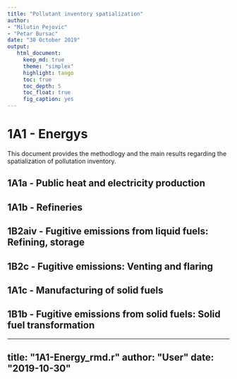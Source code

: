 ```yaml
---
title: "Pollutant inventory spatialization"
author: 
- "Milutin Pejovic"
- "Petar Bursac"
date: "30 October 2019"
output:   
   html_document:
     keep_md: true
     theme: "simplex"
     highlight: tango
     toc: true
     toc_depth: 5
     toc_float: true
     fig_caption: yes
---
```






# 1A1 - Energys
This document provides the methodlogy and the main results regarding the spatialization of pollutation inventory.























## 1A1a - Public heat and electricity production









<!--html_preserve--><div id="htmlwidget-0d49b11d953ca91e20ca" style="width:100%;height:auto;" class="datatables html-widget"></div>
<script type="application/json" data-for="htmlwidget-0d49b11d953ca91e20ca">{"x":{"filter":"none","extensions":["Buttons"],"caption":"<caption>Table 1: sf.1A1a<\/caption>","data":[[11.58,72.52,284.53,27.45,112.17,21.21,23.16,39.29,51.9,23.65,1.17,4.65,120.96,6.55,2.53,7.79,50.71,11.45,40.98,19.25,306.63,45.33,23.1,639,5316.23,6776.2,2664.41,30955.98,24796.19],[0.67,4.17,36.23,1.18,27.88,1.26,0.91,96,0.37,2.52,90.56,14.95,475.2,0.06,0.14,0.19,0.44,0.56,0.24,3.14,1017.78,0.14,22.5,2326,37230.57,65369.9,11683.17,142823.37,122778.37],[0.08,0.9,3.02,0.17,1.9,0.36,0.18,15.78,0.33,0.15,20.71,0.55,9.79,0.06,0.17,0.05,0.68,0.25,0.16,0.35,49.14,0.5,0.29,26.97,417.26,288.15,556.2,495.27,518.18],[0.04,0.39,1.31,0.07,0.83,0.15,0.08,6.85,0.14,0.07,8.99,0.24,4.25,0.03,0.07,0.02,0.3,0.11,0.07,0.15,21.34,0.22,0.13,11.71,181.2,125.13,241.54,215.08,225.02],[0.09,0.54,2.11,0.2,0.83,0.16,0.17,0.29,0.38,0.18,0.01,0.03,0.9,0.05,0.02,0.06,0.38,0.08,0.3,0.14,2.27,1.32,0.17,4.74,30.22,38.59,19.76,200.19,160.58],[0,0,0,0,0,0,0,0,0,0,0,0,0,0,0,0,0,0,0,0,0,0,0,0,0,0,0,0,0],[null,null,null,null,null,null,null,null,null,null,null,null,null,null,null,null,null,null,null,null,null,null,null,null,null,null,null,null,null],[null,null,null,null,null,null,null,null,null,null,null,null,null,null,null,null,null,null,null,null,null,null,null,null,null,null,null,null,null],[null,null,null,null,null,null,null,null,null,null,null,null,null,null,null,null,null,null,null,null,null,null,null,null,null,null,null,null,null],["Beogradske elektrane, TO Banovo brdo","Beogradske elektrane, TO Cerak","Beogradske elektrane, TO Novi Beograd","Beogradske elektrane, TO Miljakovac","Beogradske elektrane, TO Dunav","Beogradske elektrane, TO Medaković","Beogradske elektrane, TO Voždovac","Beogradske elektrane, TO Zemun","Beogradske elektrane, TO Konjarnik","Beogradske elektrane, TO Mirijevo","JKP \"Gradska toplana\" Kruševac CTI","Energana","JKP Toplana Bor","Toplana Niš, Krivi Vir","Toplana Niš, Jug","Novosadska toplana, Istok","Novosadska toplana, Jug","Novosadska toplana, Sever","Novosadska toplana, Zapad","Subotička toplana","Kotlarnica na maticnoj lokaciji","Ogranak Panonske TE-TO - TE-TO Novi Sad","Ogranak Panonske TE-TO - TE-TO Sremska Mitrovica","Ogranak Termoelektrane Nikola Tesla - TE Morava","Ogranak Termoelektrane i kopovi Kostolac - TE Kostolac A","Ogranak Termoelektrane i kopovi Kostolac - TE Kostolac B","Ogranak Termoelektrane Nikola Tesla - TE Kolubara","Ogranak Termoelektrane Nikola Tesla - TENT A","Ogranak Termoelektrane Nikola Tesla - TENT B"],["Beogradski region","Beogradski region","Beogradski region","Beogradski region","Beogradski region","Beogradski region","Beogradski region","Beogradski region","Beogradski region","Beogradski region","Region Šumadije i Zapadne Srbije","Region Južne i Istočne Srbije","Region Južne i Istočne Srbije","Region Južne i Istočne Srbije","Region Južne i Istočne Srbije","Region Vojvodine","Region Vojvodine","Region Vojvodine","Region Vojvodine","Region Vojvodine","Region Šumadije i Zapadne Srbije","Region Vojvodine","Region Vojvodine","Region Šumadije i Zapadne Srbije","Region Južne i Istočne Srbije","Region Južne i Istočne Srbije","Beogradski region","Beogradski region","Beogradski region"],["Grad Beograd","Grad Beograd","Grad Beograd","Grad Beograd","Grad Beograd","Grad Beograd","Grad Beograd","Grad Beograd","Grad Beograd","Grad Beograd","Rasinski okrug","Borski okrug","Borski okrug","Nišavski okrug","Nišavski okrug","Južno-bački okrug","Južno-bački okrug","Južno-bački okrug","Južno-bački okrug","Severno-bački okrug","Šumadijski okrug","Južno-bački okrug","Sremski okrug","Pomoravski okrug","Braničevski okrug","Braničevski okrug","Grad Beograd","Grad Beograd","Grad Beograd"],["Beograd-Čukarica","Beograd-Čukarica","Beograd-Novi Beograd","Beograd-Rakovica","Beograd-Stari Grad","Beograd-Voždovac","Beograd-Voždovac","Beograd-Zemun","Beograd-Zvezdara","Beograd-Zvezdara","Kruševac","Bor","Bor","Niš - Mediana","Niš - Palilula","Novi Sad - grad","Novi Sad - grad","Novi Sad - grad","Novi Sad - grad","Subotica","Kragujevac - grad","Novi Sad - grad","Sremska Mitrovica","Svilajnac","Kostolac","Kostolac","Beograd-Lazarevac","Beograd-Obrenovac","Beograd-Obrenovac"],["Beograd (Čukarica)","Beograd (Čukarica)","Beograd (Novi Beograd)","Beograd (Rakovica)","Beograd (Stari Grad)","Beograd (Voždovac)","Beograd (Voždovac)","Beograd (Zemun)","Beograd (Zvezdara)","Beograd (Zvezdara)","Kruševac","Bor","Bor","Niš (Medijana)","Niš (Palilula)","Novi Sad","Novi Sad","Novi Sad","Novi Sad","Subotica","Kragujevac","Novi Sad","Sremska Mitrovica","Svilajnac","Kostolac","Selo Kostolac","Veliki Crljeni","Obrenovac","Ušće"]],"container":"<table class=\"white-space: nowrap\">\n  <thead>\n    <tr>\n      <th>NOx<\/th>\n      <th>SO2<\/th>\n      <th>PM10<\/th>\n      <th>PM2.5<\/th>\n      <th>NMVOC<\/th>\n      <th>NH3<\/th>\n      <th>Unit<\/th>\n      <th>Quantity<\/th>\n      <th>Type<\/th>\n      <th>...10<\/th>\n      <th>Region<\/th>\n      <th>Area<\/th>\n      <th>Municipality<\/th>\n      <th>Location<\/th>\n    <\/tr>\n  <\/thead>\n<\/table>","options":{"pageLength":5,"dom":"Bfrtip","buttons":["pageLength"],"searchHighlight":true,"scrollX":true,"scrollY":true,"columnDefs":[{"className":"dt-right","targets":[0,1,2,3,4,5]}],"order":[],"autoWidth":false,"orderClasses":false,"lengthMenu":[5,10,25,50,100]}},"evals":[],"jsHooks":[]}</script><!--/html_preserve-->




<!--html_preserve--><div id="htmlwidget-46122d7e78e1852368eb" style="width:100%;height:auto;" class="datatables html-widget"></div>
<script type="application/json" data-for="htmlwidget-46122d7e78e1852368eb">{"x":{"filter":"none","caption":"<caption>Table 2: Summary differences<\/caption>","data":[["1","2","3"],["spatialize","total","diff"],[72456.57,72456.57,0],[384008.49,384008.49,0],[2407.59,2407.59,0],[1045.52,1045.52,0],[464.78,464.78,0],[0,0,0]],"container":"<table class=\"display\">\n  <thead>\n    <tr>\n      <th> <\/th>\n      <th>sum<\/th>\n      <th>NOx<\/th>\n      <th>SO2<\/th>\n      <th>PM10<\/th>\n      <th>PM2.5<\/th>\n      <th>NMVOC<\/th>\n      <th>NH3<\/th>\n    <\/tr>\n  <\/thead>\n<\/table>","options":{"pageLength":5,"columnDefs":[{"className":"dt-right","targets":[2,3,4,5,6,7]},{"orderable":false,"targets":0}],"order":[],"autoWidth":false,"orderClasses":false,"lengthMenu":[5,10,25,50,100]}},"evals":[],"jsHooks":[]}</script><!--/html_preserve-->




## 1A1b - Refineries







<!--html_preserve--><div id="htmlwidget-bc9e840dbcbb1782c810" style="width:100%;height:auto;" class="datatables html-widget"></div>
<script type="application/json" data-for="htmlwidget-bc9e840dbcbb1782c810">{"x":{"filter":"none","extensions":["Buttons"],"caption":"<caption>Table 3: sf.1A1b<\/caption>","data":[[3.2,4.57,162.26,2.88],[0.01,0.02,0.72,0.01],[0.05,0.06,2.29,0.04],[0.05,0.06,2.29,0.04],[0.13,0.19,6.64,0.12],[0,0,0,0],[null,null,null,null],[null,null,null,null],[null,null,null,null],["NIS - Naftna industrija Srbije a.d., Pogon za pripremu i transport nafte i gasa, Elemir","NIS - Naftna industrija Srbije ad, NIS - Petrol, Rafinerija nafte Novi Sad","NIS - Naftna industrija Srbije ad, NIS - Petrol, Rafinerija nafte u Pančevu","Rafinerija nafte  Beograd ad"],["Region Vojvodine","Region Vojvodine","Region Vojvodine","Beogradski region"],["Srednje-banatski okrug","Južno-bački okrug","Južno-banatski okrug","Grad Beograd"],["Zrenjanin","Novi Sad - grad","Pančevo","Beograd-Palilula"],["Elemir","Novi Sad","Pančevo","Beograd (Palilula)"]],"container":"<table class=\"white-space: nowrap\">\n  <thead>\n    <tr>\n      <th>NOx<\/th>\n      <th>SO2<\/th>\n      <th>PM10<\/th>\n      <th>PM2.5<\/th>\n      <th>NMVOC<\/th>\n      <th>NH3<\/th>\n      <th>Unit<\/th>\n      <th>Quantity<\/th>\n      <th>Type<\/th>\n      <th>...10<\/th>\n      <th>Region<\/th>\n      <th>Area<\/th>\n      <th>Municipality<\/th>\n      <th>Location<\/th>\n    <\/tr>\n  <\/thead>\n<\/table>","options":{"pageLength":5,"dom":"Bfrtip","buttons":["pageLength"],"searchHighlight":true,"scrollX":true,"scrollY":true,"columnDefs":[{"className":"dt-right","targets":[0,1,2,3,4,5]}],"order":[],"autoWidth":false,"orderClasses":false,"lengthMenu":[5,10,25,50,100]}},"evals":[],"jsHooks":[]}</script><!--/html_preserve-->




<!--html_preserve--><div id="htmlwidget-e5f6d567ae12bfe1acb0" style="width:100%;height:auto;" class="datatables html-widget"></div>
<script type="application/json" data-for="htmlwidget-e5f6d567ae12bfe1acb0">{"x":{"filter":"none","caption":"<caption>Table 4: Summary differences<\/caption>","data":[["1","2","3"],["spatialize","total","diff"],[172.9,172.9,0],[0.77,0.77,0],[2.44,2.44,0],[2.44,2.44,0],[7.08,7.08,0],[0,0,0]],"container":"<table class=\"display\">\n  <thead>\n    <tr>\n      <th> <\/th>\n      <th>sum<\/th>\n      <th>NOx<\/th>\n      <th>SO2<\/th>\n      <th>PM10<\/th>\n      <th>PM2.5<\/th>\n      <th>NMVOC<\/th>\n      <th>NH3<\/th>\n    <\/tr>\n  <\/thead>\n<\/table>","options":{"pageLength":5,"columnDefs":[{"className":"dt-right","targets":[2,3,4,5,6,7]},{"orderable":false,"targets":0}],"order":[],"autoWidth":false,"orderClasses":false,"lengthMenu":[5,10,25,50,100]}},"evals":[],"jsHooks":[]}</script><!--/html_preserve-->



## 1B2aiv - Fugitive emissions from liquid fuels: Refining, storage



<!--html_preserve--><div id="htmlwidget-eabfa80c7dc4ddd95dac" style="width:100%;height:auto;" class="datatables html-widget"></div>
<script type="application/json" data-for="htmlwidget-eabfa80c7dc4ddd95dac">{"x":{"filter":"none","extensions":["Buttons"],"caption":"<caption>Table 5: sf.1A2aiv<\/caption>","data":[[13.04,18.61,661.16,11.72],[33.69,48.07,1708,30.28],[0.54,0.77,27.27,0.48],[0.23,0.33,11.85,0.21],[10.87,15.51,550.97,9.77],[0.06,0.09,3.03,0.05],[null,null,null,null],[null,null,null,null],[null,null,null,null],["NIS - Naftna industrija Srbije a.d., Pogon za pripremu i transport nafte i gasa, Elemir","NIS - Naftna industrija Srbije ad, NIS - Petrol, Rafinerija nafte Novi Sad","NIS - Naftna industrija Srbije ad, NIS - Petrol, Rafinerija nafte u Pančevu","Rafinerija nafte  Beograd ad"],["Region Vojvodine","Region Vojvodine","Region Vojvodine","Beogradski region"],["Srednje-banatski okrug","Južno-bački okrug","Južno-banatski okrug","Grad Beograd"],["Zrenjanin","Novi Sad - grad","Pančevo","Beograd-Palilula"],["Elemir","Novi Sad","Pančevo","Beograd (Palilula)"]],"container":"<table class=\"white-space: nowrap\">\n  <thead>\n    <tr>\n      <th>NOx<\/th>\n      <th>SO2<\/th>\n      <th>PM10<\/th>\n      <th>PM2.5<\/th>\n      <th>NMVOC<\/th>\n      <th>NH3<\/th>\n      <th>Unit<\/th>\n      <th>Quantity<\/th>\n      <th>Type<\/th>\n      <th>...10<\/th>\n      <th>Region<\/th>\n      <th>Area<\/th>\n      <th>Municipality<\/th>\n      <th>Location<\/th>\n    <\/tr>\n  <\/thead>\n<\/table>","options":{"pageLength":5,"dom":"Bfrtip","buttons":["pageLength"],"searchHighlight":true,"scrollX":true,"scrollY":true,"columnDefs":[{"className":"dt-right","targets":[0,1,2,3,4,5]}],"order":[],"autoWidth":false,"orderClasses":false,"lengthMenu":[5,10,25,50,100]}},"evals":[],"jsHooks":[]}</script><!--/html_preserve-->




<!--html_preserve--><div id="htmlwidget-3b5045a0bab41312c51b" style="width:100%;height:auto;" class="datatables html-widget"></div>
<script type="application/json" data-for="htmlwidget-3b5045a0bab41312c51b">{"x":{"filter":"none","caption":"<caption>Table 6: Summary differences<\/caption>","data":[["1","2","3"],["spatialize","total","diff"],[704.53,704.53,0],[1820.04,1820.04,0],[29.06,29.06,0],[12.62,12.62,0],[587.11,587.11,0],[3.23,3.23,0]],"container":"<table class=\"display\">\n  <thead>\n    <tr>\n      <th> <\/th>\n      <th>sum<\/th>\n      <th>NOx<\/th>\n      <th>SO2<\/th>\n      <th>PM10<\/th>\n      <th>PM2.5<\/th>\n      <th>NMVOC<\/th>\n      <th>NH3<\/th>\n    <\/tr>\n  <\/thead>\n<\/table>","options":{"pageLength":5,"columnDefs":[{"className":"dt-right","targets":[2,3,4,5,6,7]},{"orderable":false,"targets":0}],"order":[],"autoWidth":false,"orderClasses":false,"lengthMenu":[5,10,25,50,100]}},"evals":[],"jsHooks":[]}</script><!--/html_preserve-->







## 1B2c - Fugitive emissions: Venting and flaring








<!--html_preserve--><div id="htmlwidget-33132b3a2e904a763bc7" style="width:100%;height:auto;" class="datatables html-widget"></div>
<script type="application/json" data-for="htmlwidget-33132b3a2e904a763bc7">{"x":{"filter":"none","extensions":["Buttons"],"caption":"<caption>Table 5: sf.1B2c<\/caption>","data":[[0.01,0.01,0.26,0],[0.01,0.01,0.37,0.01],[0,0,0,0],[0,0,0,0],[0,0,0.01,0],[0,0,0,0],[null,null,null,null],[null,null,null,null],[null,null,null,null],["NIS - Naftna industrija Srbije a.d., Pogon za pripremu i transport nafte i gasa, Elemir","NIS - Naftna industrija Srbije ad, NIS - Petrol, Rafinerija nafte Novi Sad","NIS - Naftna industrija Srbije ad, NIS - Petrol, Rafinerija nafte u Pančevu","Rafinerija nafte  Beograd ad"],["Region Vojvodine","Region Vojvodine","Region Vojvodine","Beogradski region"],["Srednje-banatski okrug","Južno-bački okrug","Južno-banatski okrug","Grad Beograd"],["Zrenjanin","Novi Sad - grad","Pančevo","Beograd-Palilula"],["Elemir","Novi Sad","Pančevo","Beograd (Palilula)"]],"container":"<table class=\"white-space: nowrap\">\n  <thead>\n    <tr>\n      <th>NOx<\/th>\n      <th>SO2<\/th>\n      <th>PM10<\/th>\n      <th>PM2.5<\/th>\n      <th>NMVOC<\/th>\n      <th>NH3<\/th>\n      <th>Unit<\/th>\n      <th>Quantity<\/th>\n      <th>Type<\/th>\n      <th>...10<\/th>\n      <th>Region<\/th>\n      <th>Area<\/th>\n      <th>Municipality<\/th>\n      <th>Location<\/th>\n    <\/tr>\n  <\/thead>\n<\/table>","options":{"pageLength":5,"dom":"Bfrtip","buttons":["pageLength"],"searchHighlight":true,"scrollX":true,"scrollY":true,"columnDefs":[{"className":"dt-right","targets":[0,1,2,3,4,5]}],"order":[],"autoWidth":false,"orderClasses":false,"lengthMenu":[5,10,25,50,100]}},"evals":[],"jsHooks":[]}</script><!--/html_preserve-->




<!--html_preserve--><div id="htmlwidget-f9cb10488ffcb9b412c6" style="width:100%;height:auto;" class="datatables html-widget"></div>
<script type="application/json" data-for="htmlwidget-f9cb10488ffcb9b412c6">{"x":{"filter":"none","caption":"<caption>Table 6: Summary differences<\/caption>","data":[["1","2","3"],["spatialize","total","diff"],[0.28,0.28,0],[0.39,0.39,0],[0,0,0],[0,0,0],[0.01,0.01,0],[0,0,0]],"container":"<table class=\"display\">\n  <thead>\n    <tr>\n      <th> <\/th>\n      <th>sum<\/th>\n      <th>NOx<\/th>\n      <th>SO2<\/th>\n      <th>PM10<\/th>\n      <th>PM2.5<\/th>\n      <th>NMVOC<\/th>\n      <th>NH3<\/th>\n    <\/tr>\n  <\/thead>\n<\/table>","options":{"pageLength":5,"columnDefs":[{"className":"dt-right","targets":[2,3,4,5,6,7]},{"orderable":false,"targets":0}],"order":[],"autoWidth":false,"orderClasses":false,"lengthMenu":[5,10,25,50,100]}},"evals":[],"jsHooks":[]}</script><!--/html_preserve-->




## 1A1c - Manufacturing of solid fuels








<!--html_preserve--><div id="htmlwidget-d296718f861cb3a0528c" style="width:100%;height:auto;" class="datatables html-widget"></div>
<script type="application/json" data-for="htmlwidget-d296718f861cb3a0528c">{"x":{"filter":"none","extensions":["Buttons"],"caption":"<caption>Table 7: sf.1A1c<\/caption>","data":[[13.43,1.36,3.78,0,0,0.14,1.64,3.82,203.65],[29.56,0,12.24,0,0,10.14,13.75,0,921.49],[5.59,0,2.01,0,0,0,0,0,849.4],[3.89,0,1.4,0,0,0,0,0,591.35],[0.51,0.05,0.14,0,0,0.01,0.06,0.15,7.76],[0,0,0,0,0,0,0,0,0],[null,null,null,null,null,null,null,null,"<-- seems to be the only one doing processing :"],[null,null,null,null,null,null,null,null,null],[null,null,null,null,null,null,null,null,null],["PEU Resavica, Rudnik mrkog uglja Rembas, Resavica","PEU Resavica, Rudnik mrkog uglja Rembas, Vodna","PEU Resavica, Rudnik mrkog uglja Rembas, Senjski rudnik","PEU Resavica, Ibarski rudnici kamenog uglja - Baljevac , Rudnik Ušće","PEU Resavica, Ibarski rudnici kamenog uglja - Baljevac, Rudnik Jarando","PEU Resavica, Rudnik mrkog uglja Štavalj","PEU Resavica, Rudnik mrkog uglja Soko","PEU Resavica, Rudnik antracita Vrška Čuka","Ogranak RB Kolubara - Prerada"],["Region Šumadije i Zapadne Srbije","Region Šumadije i Zapadne Srbije","Region Šumadije i Zapadne Srbije","Region Šumadije i Zapadne Srbije","Region Šumadije i Zapadne Srbije","Region Šumadije i Zapadne Srbije","Region Južne i Istočne Srbije","Region Južne i Istočne Srbije","Beogradski region"],["Pomoravski okrug","Pomoravski okrug","Pomoravski okrug","Raški okrug","Raški okrug","Zlatiborski okrug","Zaječarski okrug","Zaječarski okrug","Grad Beograd"],["Despotovac","Despotovac","Despotovac","Kraljevo","Raška","Sjenica","Sokobanja","Zaječar","Beograd-Lazarevac"],["Resavica","Resavica","Senjski Rudnik","Ušće","Baljevac","Štavalj","Čitluk","Grljan","Vreoci"]],"container":"<table class=\"white-space: nowrap\">\n  <thead>\n    <tr>\n      <th>NOx<\/th>\n      <th>SO2<\/th>\n      <th>PM10<\/th>\n      <th>PM2.5<\/th>\n      <th>NMVOC<\/th>\n      <th>NH3<\/th>\n      <th>Unit<\/th>\n      <th>Quantity<\/th>\n      <th>Type<\/th>\n      <th>...10<\/th>\n      <th>Region<\/th>\n      <th>Area<\/th>\n      <th>Municipality<\/th>\n      <th>Location<\/th>\n    <\/tr>\n  <\/thead>\n<\/table>","options":{"pageLength":5,"dom":"Bfrtip","buttons":["pageLength"],"searchHighlight":true,"scrollX":true,"scrollY":true,"columnDefs":[{"className":"dt-right","targets":[0,1,2,3,4,5]}],"order":[],"autoWidth":false,"orderClasses":false,"lengthMenu":[5,10,25,50,100]}},"evals":[],"jsHooks":[]}</script><!--/html_preserve-->




<!--html_preserve--><div id="htmlwidget-841345a460f897fecb64" style="width:100%;height:auto;" class="datatables html-widget"></div>
<script type="application/json" data-for="htmlwidget-841345a460f897fecb64">{"x":{"filter":"none","caption":"<caption>Table 8: Summary differences<\/caption>","data":[["1","2","3"],["spatialize","total","diff"],[227.81,227.81,0],[987.17,987.17,0],[856.99,856.99,0],[596.64,596.64,0],[8.68,8.68,0],[0,0,0]],"container":"<table class=\"display\">\n  <thead>\n    <tr>\n      <th> <\/th>\n      <th>sum<\/th>\n      <th>NOx<\/th>\n      <th>SO2<\/th>\n      <th>PM10<\/th>\n      <th>PM2.5<\/th>\n      <th>NMVOC<\/th>\n      <th>NH3<\/th>\n    <\/tr>\n  <\/thead>\n<\/table>","options":{"pageLength":5,"columnDefs":[{"className":"dt-right","targets":[2,3,4,5,6,7]},{"orderable":false,"targets":0}],"order":[],"autoWidth":false,"orderClasses":false,"lengthMenu":[5,10,25,50,100]}},"evals":[],"jsHooks":[]}</script><!--/html_preserve-->







## 1B1b - Fugitive emissions from solid fuels: Solid fuel transformation







<!--html_preserve--><div id="htmlwidget-57535f7b8be6a5285ad0" style="width:100%;height:auto;" class="datatables html-widget"></div>
<script type="application/json" data-for="htmlwidget-57535f7b8be6a5285ad0">{"x":{"filter":"none","extensions":["Buttons"],"caption":"<caption>Table 9: sf.1B1b<\/caption>","data":[[0.53],[0.47],[85.56],[35.75],[4.51],[2.17],["is that the only facility transforming coal ?"],[null],[null],["Ogranak RB Kolubara - Prerada"],["Beogradski region"],["Grad Beograd"],["Beograd-Lazarevac"],["Vreoci"]],"container":"<table class=\"white-space: nowrap\">\n  <thead>\n    <tr>\n      <th>NOx<\/th>\n      <th>SO2<\/th>\n      <th>PM10<\/th>\n      <th>PM2.5<\/th>\n      <th>NMVOC<\/th>\n      <th>NH3<\/th>\n      <th>Unit<\/th>\n      <th>Quantity<\/th>\n      <th>Type<\/th>\n      <th>...10<\/th>\n      <th>Region<\/th>\n      <th>Area<\/th>\n      <th>Municipality<\/th>\n      <th>Location<\/th>\n    <\/tr>\n  <\/thead>\n<\/table>","options":{"pageLength":5,"dom":"Bfrtip","buttons":["pageLength"],"searchHighlight":true,"scrollX":true,"scrollY":true,"columnDefs":[{"className":"dt-right","targets":[0,1,2,3,4,5]}],"order":[],"autoWidth":false,"orderClasses":false,"lengthMenu":[5,10,25,50,100]}},"evals":[],"jsHooks":[]}</script><!--/html_preserve-->




<!--html_preserve--><div id="htmlwidget-c821a85266a1d499ccb9" style="width:100%;height:auto;" class="datatables html-widget"></div>
<script type="application/json" data-for="htmlwidget-c821a85266a1d499ccb9">{"x":{"filter":"none","caption":"<caption>Table 10: Summary differences<\/caption>","data":[["1","2","3"],["spatialize","total","diff"],[0.53,0.53,0],[0.47,0.47,0],[85.56,85.56,0],[35.75,35.75,0],[4.51,4.51,0],[2.17,2.17,0]],"container":"<table class=\"display\">\n  <thead>\n    <tr>\n      <th> <\/th>\n      <th>sum<\/th>\n      <th>NOx<\/th>\n      <th>SO2<\/th>\n      <th>PM10<\/th>\n      <th>PM2.5<\/th>\n      <th>NMVOC<\/th>\n      <th>NH3<\/th>\n    <\/tr>\n  <\/thead>\n<\/table>","options":{"pageLength":5,"columnDefs":[{"className":"dt-right","targets":[2,3,4,5,6,7]},{"orderable":false,"targets":0}],"order":[],"autoWidth":false,"orderClasses":false,"lengthMenu":[5,10,25,50,100]}},"evals":[],"jsHooks":[]}</script><!--/html_preserve-->












---
title: "1A1-Energy_rmd.r"
author: "User"
date: "2019-10-30"
---
